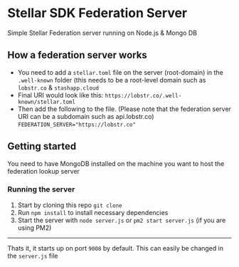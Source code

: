 # Stellar SDK Federation Server<br>
Simple Stellar Federation server running on Node.js & Mongo DB

## How a federation server works
* You need to add a `stellar.toml` file on the server (root-domain) in the `.well-known` folder (this needs to be a root-level domain such as `lobstr.co` & `stashapp.cloud`<br>
* Final URI would look like this: `https://lobstr.co/.well-known/stellar.toml`<br>
* Then add the following to the file. (Please note that the federation server URI can be a subdomain such as api.lobstr.co)
`FEDERATION_SERVER="https://lobstr.co"`

## Getting started<br>
You need to have MongoDB installed on the machine you want to host the federation lookup server

### Running the server
1. Start by cloning this repo `git clone`
2. Run `npm install` to install necessary dependencies
3. Start the server with `node server.js` or `pm2 start server.js` (if you are using PM2)
-------------
Thats it, it starts up on port `9008` by default. This can easily be changed in the `server.js` file
